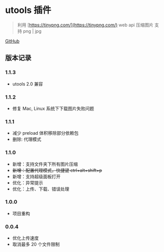 # utools 插件

> 利用 [https://tinypng.com/](https://tinypng.com/) web api 压缩图片 支持 png | jpg

[GitHub](https://github.com/csj8520/utools-plugin-tinypng/)

## 版本记录

### 1.1.3
- utools 2.0 兼容

### 1.1.2
- 修复 Mac, Linux 系统下下载图片失败问题

### 1.1.1
- 减少 preload 体积移除部分依赖包
- 删除: 代理模式


### 1.1.0

- 新增：支持文件夹下所有图片压缩
- ~~新增：配置代理模式，快捷键 ctrl+alt+shift+p~~
- 新增：支持超级面板打开
- 优化：异常提示
- 优化：上传、下载、错误处理


### 1.0.0

- 项目重构

### 0.0.4

- 优化上传速度
- 取消最多 20 个文件限制
